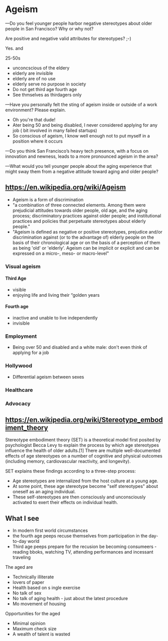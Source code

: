 # Ageism

—Do you feel younger people harbor negative stereotypes about older people in San Francisco? Why or why not?

Are positive and negative valid attributes for stereotypes? ;-)

Yes. and

25-50s

* unconcscious of the eldery
* elderly are invisible
* elderly are of no use
* elderly serve no purpose in society
* Do not get third age fourth age
* See thmselves as thirdagers only





—Have you personally felt the sting of ageism inside or outside of a work environment? Please explain.

* Oh you're that dude!
* Ater being 50 and being disabled, I never considered applying for any job ( bit involved in many failed startups)
* So conscious of ageism, I know well enough not to put myself in a position where it occurs


—Do you think San Francisco’s heavy tech presence, with a focus on innovation and newness, leads to a more pronounced ageism in the area?




—What would you tell younger people about the aging experience that might sway them from a negative attitude toward aging and older people?

## https://en.wikipedia.org/wiki/Ageism

* Ageism is a form of discrimination
* "a combination of three connected elements. Among them were prejudicial attitudes towards older people, old age, and the aging process; discriminatory practices against older people; and institutional practices and policies that perpetuate stereotypes about elderly people."
* "Ageism is defined as negative or positive stereotypes, prejudice and/or discrimination against (or to the advantage of) elderly people on the basis of their chronological age or on the basis of a perception of them as being 'old' or 'elderly'. Ageism can be implicit or explicit and can be expressed on a micro-, meso- or macro-level"


### Visual ageism

#### Third Age

* visible
* enjoying life and living their “golden years

#### Fourth age

* inactive and unable to live independently
* invisible

### Employment

* Being over 50 and disabled and a white male: don't even think of applying for a job

### Hollywood

* Differential ageism between sexes

### Healthcare

### Advocacy



## https://en.wikipedia.org/wiki/Stereotype_embodiment_theory

Stereotype embodiment theory (SET) is a theoretical model first posited by psychologist Becca Levy to explain the process by which age stereotypes influence the health of older adults.[1] There are multiple well-documented effects of age stereotypes on a number of cognitive and physical outcomes (including memory, cardiovascular reactivity, and longevity).

SET explains these findings according to a three-step process:

* Age stereotypes are internalized from the host culture at a young age.
* At some point, these age stereotype become "self stereotypes" about oneself as an aging individual.
* These self-stereotypes are then consciously and unconsciously activated to exert their effects on individual health.


## What I see

* In modern first world circumstances
* the fourth age peeps recuse themselves from participation in the day-to-day world
* Third age peeps prepare for the recusion be becoming consumeers - reading bboks, watching TV, attending performances and incessant traveling

The aged are

* Technically illiterate
* lovers of paper
* Health based on s ingle exercise
* No talk of sex
* No talk of aging health - just about the latest procedure
* Mo movement of housing

Opportunities for the aged

* Minimal opinion
* Maximum check size
* A wealth of talent is wasted

